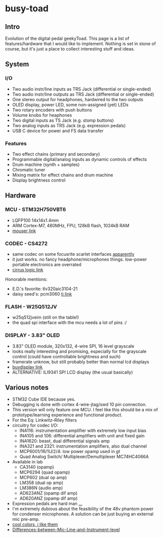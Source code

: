 # busy-toad

## Intro

Evolution of the digital pedal geekyToad. This page is a list of features/hardware that I would like to implement. Nothing is set in stone of course, but it's just a place to collect interesting stuff and ideas.

## System

### I/O

- Two audio instr/line inputs as TRS Jack (differential or single-ended)
- Two audio instr/line outputs as TRS Jack (differential or single-ended)
- One stereo output for headphones, hardwired to the two outputs
- OLED display, power LED, some non-assigned (yet) LEDs
- Two rotary encoders with push buttons
- Volume knobs for heaphones
- Two digital inputs as TS Jack (e.g. stomp buttons)
- Two analog inputs as TRS Jack (e.g. expression pedals)
- USB C device for power and FS data transfer

### Features

- Two effect chains (primary and secondary)
- Programmable digital/analog inputs as dynamic controls of effects
- Drum machine (synth + samples)
- Chromatic tuner
- Mixing matrix for effect chains and drum machine
- Display brightness control

## Hardware

### MCU - STM32H750VBT6

- LQFP100 14x14x1.4mm
- ARM Cortex-M7, 480MHz, FPU, 128kB flash, 1024kB RAM
- [mouser link](https://www.mouser.dk/ProductDetail/STMicroelectronics/STM32H750VBT6?qs=sGAEpiMZZMuI9neUTtPr7zWYd8yNnBbm60PgquT%2FyNhWon6x3TDxMg%3D%3D)

### CODEC - CS4272

- same codec on some focusrite scarlet interfaces [apparently](https://khronscave.blogspot.com/2019/10/55-focusrite-scarlett-2i2-teardown.html)
- it just works. no fancy headphone/microphones things. low-power portable electronics are overrated
- [cirrus logic link](https://www.cirrus.com/products/cs4272/)

Honorable mentions:
- E.D.'s favorite: tlv320aic3104-21
- daisy seed's: pcm3060 [ti link](https://www.ti.com/product/PCM3060#features)

### FLASH - W25Q512JV

- w25q512jveim (still on the table!)
- the quad spi interface with the mcu needs a lot of pins :/

### DISPLAY - 3.83" OLED

- 3.83" OLED module, 320x132, 4-wire SPI, 16 level grayscale
- looks really interesting and promising, especially for the grayscale control (could have controllable brightness and such)
- framerate unknow, but still probably better than normal lcd displays
- [buydisplay link](https://www.buydisplay.com/catalog/product/view/id/1847/s/arduino-raspberry-pi-3-83-inch-oled-module-320x132-spi-16-level-grayscale/)
- ALTERNATIVE: ILI9341 SPI LCD display (the usual basically)

## Various notes

- STM32 Cube IDE because yes.
- Debugging is done with cortex 4-wire-jtag/swd 10 pin connection.
- This version will only feature one MCU. I feel like this should be a mix of prototype/learning experience and functional product.
- For the Eq: Linkwitz–Riley filters
- circuitry for codec I/O:
  - INA116: instrumentation amplifier with extremely low input bias
  - INA105 and 106: differential amplifiers with unit and fixed gain
  - INA1620: beast, dual differential signals amp
  - INA321 and 2321: instrumentation amplifiers, also dual channel
  - MCP6001/1R/1U/2/4: low power opamp used in gt
  - Quad Analog Switch/ Multiplexer/Demultiplexer MC74HC4066A
- Available in lab
  - CA3140 (opamp)
  - MCP6294 (quad opamp)
  - MCP602 (dual op amp)
  - LM358 (dual op amp)
  - LM386N (audio amp)
  - AD623ANZ (opamp dif amp)
  - AD620ANZ (opamp dif amp)
- Expression pedals are hard man [...](https://missionengineering.com/understanding-expression-pedals/)
- I'm extremely dubious about the feasibility of the 48v phantom power for condenser microphones. A solution can be just buying an external mic pre-amp.
- [cool colors, i like them](https://coolors.co/30bced-303036-fffaff-fc5130-050401)
- [Differences-between-Mic-Line-and-Instrument-level](https://support.focusrite.com/hc/en-gb/articles/115004171025-Differences-between-Mic-Line-and-Instrument-level)
